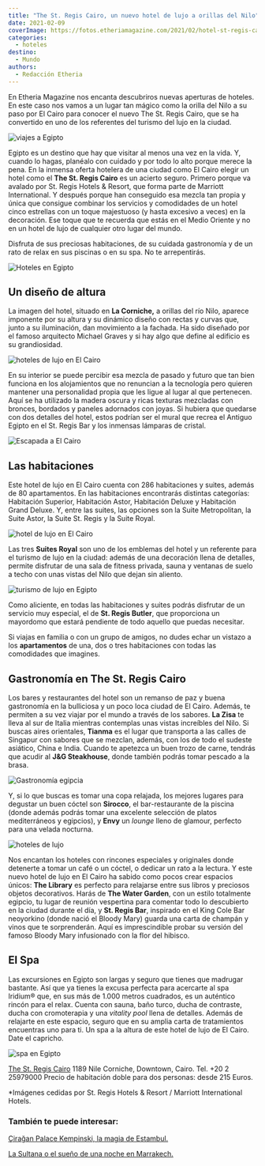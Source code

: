 ```yaml
---
title: "The St. Regis Cairo, un nuevo hotel de lujo a orillas del Nilo"
date: 2021-02-09
coverImage: https://fotos.etheriamagazine.com/2021/02/hotel-st-regis-cairo-escalera.jpg
categories: 
  - hoteles
destino: 
  - Mundo
authors: 
  - Redacción Etheria
---
```


En Etheria Magazine nos encanta descubriros nuevas aperturas de hoteles. En este caso nos vamos a un lugar tan mágico como la orilla del Nilo a su paso por El Cairo para conocer el nuevo The St. Regis Cairo, que se ha convertido en uno de los referentes del turismo del lujo en la ciudad.

![viajes a Egipto](https://fotos.etheriamagazine.com/2021/02/hotel-st-regis-cairo-Lobby.jpg "Lobby de The St. Regis Cairo.")

Egipto es un destino que hay que visitar al menos una vez en la vida. Y, cuando lo 
hagas, planéalo con cuidado y por todo lo alto porque merece la pena. En la inmensa 
oferta hotelera de una ciudad como El Cairo elegir un hotel como el **The St. Regis 
Cairo** es un acierto seguro. Primero porque va avalado por St. Regis Hotels & Resort, 
que forma parte de Marriott International. Y después porque han conseguido esa mezcla 
tan propia y única que consigue combinar los servicios y comodidades de un hotel cinco 
estrellas con un toque majestuoso (y hasta excesivo a veces) en la decoración. Ese toque 
que te recuerda que estás en el Medio Oriente y no en un hotel de lujo de cualquier otro 
lugar del mundo. 

Disfruta de sus preciosas habitaciones, de su cuidada gastronomía y de un rato de relax 
en sus piscinas o en su spa. No te arrepentirás. 

![Hoteles en Egipto](https://fotos.etheriamagazine.com/2021/02/hote-st-regis-cairo-exterior.jpg "Hotel The St. Regis Cairo.")

## Un diseño de altura

La imagen del hotel, situado en **La Corniche,** a orillas del río Nilo, aparece 
imponente por su altura y su dinámico diseño con rectas y curvas que, junto a su 
iluminación, dan movimiento a la fachada. Ha sido diseñado por el famoso arquitecto 
Michael Graves y si hay algo que define al edificio es su grandiosidad. 

![hoteles de lujo en El Cairo](https://fotos.etheriamagazine.com/2021/02/hotel-st-regis-cairo-escalera.jpg "Escalera y lampara de cristal del hotel.")

En su interior se puede percibir esa mezcla de pasado y futuro que tan bien funciona en 
los alojamientos que no renuncian a la tecnología pero quieren mantener una personalidad 
propia que les ligue al lugar al que pertenecen. Aquí se ha utilizado la madera oscura y 
ricas texturas mezcladas con bronces, bordados y paneles adornados con joyas. Si hubiera 
que quedarse con dos detalles del hotel, estos podrían ser el mural que recrea el 
Antiguo Egipto en el St. Regis Bar y los inmensas lámparas de cristal. 

![Escapada a El Cairo](https://fotos.etheriamagazine.com/2021/02/hotel-st-regis-cairo-detalle.jpg "Rincón del hotel.")

## Las habitaciones

Este hotel de lujo en El Cairo cuenta con 286 habitaciones y suites, además de 80 
apartamentos. En las habitaciones encontrarás distintas categorías: Habitación Superior, 
Habitación Astor, Habitación Deluxe y Habitación Grand Deluxe. Y, entre las suites, las 
opciones son la Suite Metropolitan, la Suite Astor, la Suite St. Regis y la Suite Royal. 

![hotel de lujo en El Cairo](https://fotos.etheriamagazine.com/2021/02/hotel-cairo-st-regis-habitacion-astor.jpg "Habitación Astor.")

Las tres **Suites Royal** son uno de los emblemas del hotel y un referente para el 
turismo de lujo en la ciudad: además de una decoración llena de detalles, permite 
disfrutar de una sala de fitness privada, sauna y ventanas de suelo a techo con unas 
vistas del Nilo que dejan sin aliento. 

![turismo de lujo en Egipto](https://fotos.etheriamagazine.com/2021/02/hotel-st-regis-cairo-The-royal-suite.jpg "Habitación de la Suite Royal.")

Como aliciente, en todas las habitaciones y suites podrás disfrutar de un servicio muy 
especial, el de **St. Regis Butler**, que proporciona un mayordomo que estará pendiente 
de todo aquello que puedas necesitar. 

Si viajas en familia o con un grupo de amigos, no dudes echar un vistazo a los 
**apartamentos** de una, dos o tres habitaciones con todas las comodidades que imagines. 

## Gastronomía en The St. Regis Cairo

Los bares y restaurantes del hotel son un remanso de paz y buena gastronomía en la 
bulliciosa y un poco loca ciudad de El Cairo. Además, te permiten a su vez viajar por el 
mundo a través de los sabores. **La Zisa** te lleva al sur de Italia mientras contemplas 
unas vistas increíbles del Nilo. Si buscas aires orientales, **Tianma** es el lugar que 
transporta a las calles de Singapur con sabores que se mezclan, además, con los de todo 
el sudeste asiático, China e India. Cuando te apetezca un buen trozo de carne, tendrás 
que acudir al **J&G Steakhouse**, donde también podrás tomar pescado a la brasa. 

![Gastronomía egipcia](https://fotos.etheriamagazine.com/2021/02/hote-st-regis-cairo-La-Zisa.jpg "Restaurante La Zisa.")

Y, si lo que buscas es tomar una copa relajada, los mejores lugares para degustar un 
buen cóctel son **Sirocco**, el bar-restaurante de la piscina (donde además podrás tomar 
una excelente selección de platos mediterráneos y egipcios), y **Envy** un _lounge_ 
lleno de glamour, perfecto para una velada nocturna. 

![hoteles de lujo](https://fotos.etheriamagazine.com/2021/02/the-st-regis-cairo-the-library.jpg "The Library es uno de los rincones más especiales del hotel.")

Nos encantan los hoteles con rincones especiales y originales donde detenerte a tomar un 
café o un cóctel, o dedicar un rato a la lectura. Y este nuevo hotel de lujo en El Cairo 
ha sabido como pocos crear espacios únicos: **The Library** es perfecto para relajarse 
entre sus libros y preciosos objetos decorativos. Harás de **The Water Garden**, con un 
estilo totalmente egipcio, tu lugar de reunión vespertina para comentar todo lo 
descubierto en la ciudad durante el día, y **St. Regis Bar**, inspirado en el King Cole 
Bar neoyorkino (donde nació el Bloody Mary) guarda una carta de champán y vinos que te 
sorprenderán. Aquí es imprescindible probar su versión del famoso Bloody Mary 
infusionado con la flor del hibisco. 

## El Spa

Las excursiones en Egipto son largas y seguro que tienes que madrugar bastante. Así que 
ya tienes la excusa perfecta para acercarte al spa Iridium® que, en sus más de 1.000 
metros cuadrados, es un auténtico rincón para el relax. Cuenta con sauna, baño turco, 
ducha de contraste, ducha con cromoterapia y una _vitality pool_ llena de detalles. 
Además de relajarte en este espacio, seguro que en su amplia carta de tratamientos 
encuentras uno para ti. Un spa a la altura de este hotel de lujo de El Cairo. Date el 
capricho. 

![spa en Egipto](https://fotos.etheriamagazine.com/2021/02/the-st-regis-cairo-piscina-interior.jpg "Piscina interior del hotel, en la zona del Spa.")

[The St. Regis 
Cairo](https://www.espanol.marriott.com/hotels/travel/caixr-the-st-regis-cairo/) 1189 
Nile Corniche, Downtown, Cairo. Tel. +20 2 25979000 Precio de habitación doble para dos 
personas: desde 215 Euros. 

\*Imágenes cedidas por St. Regis Hotels & Resort / Marriott International Hotels. 

### También te puede interesar:

[Çirağan Palace Kempinski, la magia de 
Estambul.](https://etheriamagazine.com/2019/03/05/ciragan-palace-kempinski-escapada-romantica-estambul/) 

[La Sultana o el sueño de una noche en 
Marrakech.](https://etheriamagazine.com/2019/02/27/hotel-la-sultana-marrakech/)
